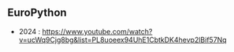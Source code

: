 ## EuroPython
* 2024 : https://www.youtube.com/watch?v=ucWq9Cjg8bg&list=PL8uoeex94UhE1CbtkDK4hevp2lBif57Nq
